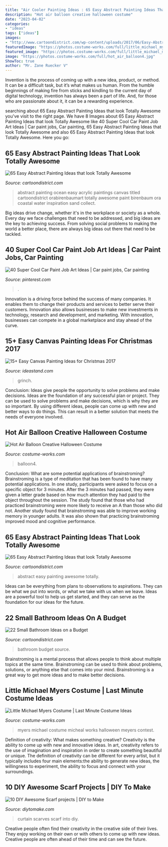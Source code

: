 ```yaml
---
title: "Air Cooler Painting Ideas : 65 Easy Abstract Painting Ideas That Look Totally Awesome"
description: "Hot air balloon creative halloween costume"
date: "2023-04-02"
categories:
- "ideas"
tags: ["ideas"]
images:
- "http://www.cartoondistrict.com/wp-content/uploads/2017/06/Easy-Abstract-Painting-Ideas00005.jpg"
featuredImage: "https://photos.costume-works.com/full/little_michael_myers.jpg"
featured_image: "https://photos.costume-works.com/full/little_michael_myers.jpg"
image: "https://photos.costume-works.com/full/hot_air_balloon4.jpg"
ShowToc: true
author: "Mr. Zane Ruecker V"
---
```



Invention is the process of coming up with a new idea, product, or method. It can be a difficult task, but it’s what makes us human. From the humble beginnings of making fire from sticks and kindling to the current day of digital technology, invention has always been a part of life. And, for those who are passionate about it, it can be a rewarding experience.

	

		
searching about 65 Easy Abstract Painting Ideas that look Totally Awesome you've visit to the right page. We have 8 Images about 65 Easy Abstract Painting Ideas that look Totally Awesome like 40 Super Cool Car Paint Job Art Ideas | Car paint jobs, Car painting, 65 Easy Abstract Painting Ideas that look Totally Awesome and also 65 Easy Abstract Painting Ideas that look Totally Awesome. Here you go:
		
    
## 65 Easy Abstract Painting Ideas That Look Totally Awesome

<img loading=lazy src="http://www.cartoondistrict.com/wp-content/uploads/2017/06/Easy-Abstract-Painting-Ideas00017.jpg" onerror="this.onerror=null;this.src='https://tse1.mm.bing.net/th?id=OIP.wnyrxSliWJdPeoQOXam_DAAAAA&amp;pid=15.1';" alt="65 Easy Abstract Painting Ideas that look Totally Awesome">

_Source: cartoondistrict.com_

>abstract painting ocean easy acrylic paintings canvas titled cartoondistrict orabirenbaumart totally awesome paint birenbaum ora coastal water inspiration sand collect. 

	

Big ideas drive change, whether it's in the workplace or society as a whole. Every day we face challenges that need to be addressed, and big ideas are the key to achieving success. From solving social problems to making the world a better place, there are always big ideas out there that need to be tackled.

    
## 40 Super Cool Car Paint Job Art Ideas | Car Paint Jobs, Car Painting

<img loading=lazy src="https://i.pinimg.com/736x/d3/a3/5a/d3a35a89cab0274c38aae4c7630afb8b.jpg" onerror="this.onerror=null;this.src='https://tse3.mm.bing.net/th?id=OIP.FgSxTKzDl4kGr5mrvcBkxQHaLH&amp;pid=15.1';" alt="40 Super Cool Car Paint Job Art Ideas | Car paint jobs, Car painting">

_Source: pinterest.com_

>. 

	

Innovation is a driving force behind the success of many companies. It enables them to change their products and services to better serve their customers. Innovation also allows businesses to make new investments in technology, research and development, and marketing. With innovation, businesses can compete in a global marketplace and stay ahead of the curve.

    
## 15+ Easy Canvas Painting Ideas For Christmas 2017

<img loading=lazy src="https://ideastand.com/wp-content/uploads/2016/10/canvas-paintings/5-canvas-paintings-for-christmas.jpg" onerror="this.onerror=null;this.src='https://tse2.mm.bing.net/th?id=OIP.o5JZNceCUDAdf2AGbrb57QHaIt&amp;pid=15.1';" alt="15+ Easy Canvas Painting Ideas for Christmas 2017">

_Source: ideastand.com_

>grinch. 

	

Conclusion: Ideas give people the opportunity to solve problems and make decisions.
Ideas are the foundation of any successful plan or project. They can be used to solve problems and make decisions, which is why they are so important. By using different ideas, people can come up with new and better ways to do things. This can result in a better solution that meets the needs of everyone involved.

    
## Hot Air Balloon Creative Halloween Costume

<img loading=lazy src="https://photos.costume-works.com/full/hot_air_balloon4.jpg" onerror="this.onerror=null;this.src='https://tse1.mm.bing.net/th?id=OIP.ZX-qwF6Q5dmhsdmFbQN20gHaLB&amp;pid=15.1';" alt="Hot Air Balloon Creative Halloween Costume">

_Source: costume-works.com_

>balloon4. 

	

Conclusion: What are some potential applications of brainstroming?
Brainstroming is a type of meditation that has been found to have many potential applications. In one study, participants were asked to focus on a specific object for 3 minutes. After the 3 minutes had passed, they were given a letter grade based on how much attention they had paid to the object throughout the session. The study found that those who had practiced brainstroming were more likely to receive an A than those who did not. Another study found that brainstroming was able to improve working memory in younger adults. It was also shown that practicing brainstroming improved mood and cognitive performance.

    
## 65 Easy Abstract Painting Ideas That Look Totally Awesome

<img loading=lazy src="http://www.cartoondistrict.com/wp-content/uploads/2017/06/Easy-Abstract-Painting-Ideas00005.jpg" onerror="this.onerror=null;this.src='https://tse4.mm.bing.net/th?id=OIP.vazPd8X0MT7u_6384YA7JgHaJh&amp;pid=15.1';" alt="65 Easy Abstract Painting Ideas that look Totally Awesome">

_Source: cartoondistrict.com_

>abstract easy painting awesome totally. 

	

Ideas can be everything from plans to observations to aspirations. They can be what we put into words, or what we take with us when we leave. Ideas are a powerful tool to help us get started, and they can serve as the foundation for our ideas for the future.

    
## 22 Small Bathroom Ideas On A Budget

<img loading=lazy src="http://www.cartoondistrict.com/wp-content/uploads/2017/11/Small-Bathroom-Ideas-on-a-Budget-14.jpg" onerror="this.onerror=null;this.src='https://tse1.mm.bing.net/th?id=OIP.0h6AElL7DAtSmuOzJ4XGNAHaLH&amp;pid=15.1';" alt="22 Small Bathroom Ideas on a Budget">

_Source: cartoondistrict.com_

>bathroom budget source. 

	

Brainstroming is a mental process that allows people to think about multiple topics at the same time. Brainstroming can be used to think about problems, solutions, or anything else that comes into your mind. Brainstroming is a great way to get more ideas and to make better decisions.

    
## Little Michael Myers Costume | Last Minute Costume Ideas

<img loading=lazy src="https://photos.costume-works.com/full/little_michael_myers.jpg" onerror="this.onerror=null;this.src='https://tse1.mm.bing.net/th?id=OIP.zA0_DNJNSkEmJGiPgADXpgAAAA&amp;pid=15.1';" alt="Little Michael Myers Costume | Last Minute Costume Ideas">

_Source: costume-works.com_

>myers michael costume micheal works halloween meyers contest. 

	

Definition of creativity: What makes something creative?
Creativity is the ability to come up with new and innovative ideas. In art, creativity refers to the use of imagination and inspiration in order to create something beautiful or unique. The definition of creativity can be different for every artist, but it typically includes four main elements:the ability to generate new ideas, the willingness to experiment, the ability to focus and connect with your surroundings.

    
## 10 DIY Awesome Scarf Projects | DIY To Make

<img loading=lazy src="http://www.diytomake.com/wp-content/uploads/2015/10/scarves-into-curtain.jpg" onerror="this.onerror=null;this.src='https://tse1.mm.bing.net/th?id=OIP.uRbecvqqQc7yZZ0oivT2sQHaLG&amp;pid=15.1';" alt="10 DIY Awesome Scarf projects | DIY to Make">

_Source: diytomake.com_

>curtain scarves scarf into diy. 

	

Creative people often find their creativity in the creative side of their lives. They enjoy working on their own or with others to come up with new ideas. Creative people are often ahead of their time and can see the future.

